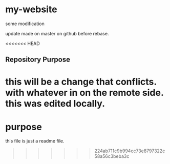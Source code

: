 # my-website
some modification


update made on master on github before rebase.

<<<<<<< HEAD
## Repository Purpose

this will be a change that conflicts.
with whatever in on the remote side.
this was edited locally.
=======
# purpose

this file is just a readme file.

>>>>>>> 224ab711c9b994cc73e8797322c58a56c3beba3c

